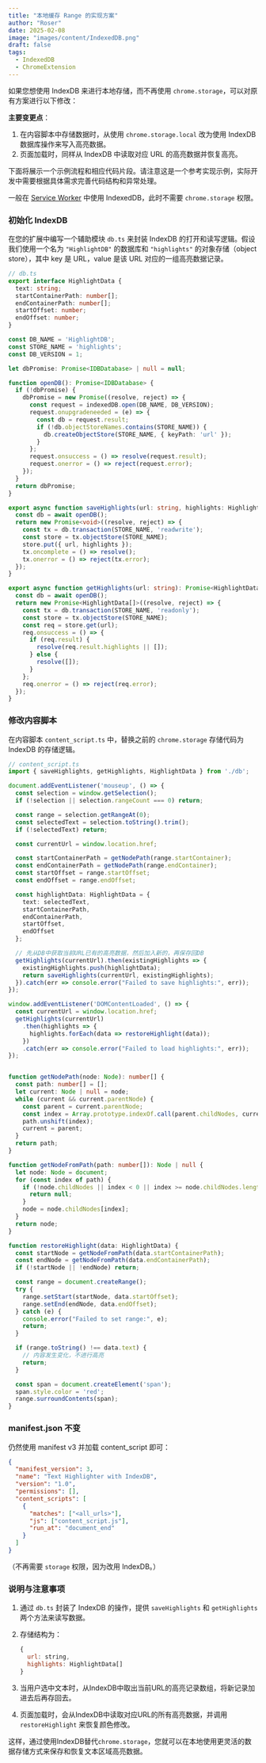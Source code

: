 ```yaml
---
title: "本地缓存 Range 的实现方案"
author: "Roser"
date: 2025-02-08
image: "images/content/IndexedDB.png"
draft: false
tags:
  - IndexedDB
  - ChromeExtension
---
```

如果您想使用 IndexDB 来进行本地存储，而不再使用 `chrome.storage`，可以对原有方案进行以下修改：

**主要变更点**：

1. 在内容脚本中存储数据时，从使用 `chrome.storage.local` 改为使用 IndexDB 数据库操作来写入高亮数据。
2. 页面加载时，同样从 IndexDB 中读取对应 URL 的高亮数据并恢复高亮。

下面将展示一个示例流程和相应代码片段。请注意这是一个参考实现示例，实际开发中需要根据具体需求完善代码结构和异常处理。

一般在 [Service Worker](../../Chrome-Extension/Service-Worker-基础) 中使用 IndexedDB，此时不需要 `chrome.storage` 权限。

### 初始化 IndexDB

在您的扩展中编写一个辅助模块 `db.ts` 来封装 IndexDB 的打开和读写逻辑。假设我们使用一个名为 `"HighlightDB"` 的数据库和 `"highlights"` 的对象存储（object store），其中 key 是 URL，value 是该 URL 对应的一组高亮数据记录。

```typescript
// db.ts
export interface HighlightData {
  text: string;
  startContainerPath: number[];
  endContainerPath: number[];
  startOffset: number;
  endOffset: number;
}

const DB_NAME = 'HighlightDB';
const STORE_NAME = 'highlights';
const DB_VERSION = 1;

let dbPromise: Promise<IDBDatabase> | null = null;

function openDB(): Promise<IDBDatabase> {
  if (!dbPromise) {
    dbPromise = new Promise((resolve, reject) => {
      const request = indexedDB.open(DB_NAME, DB_VERSION);
      request.onupgradeneeded = (e) => {
        const db = request.result;
        if (!db.objectStoreNames.contains(STORE_NAME)) {
          db.createObjectStore(STORE_NAME, { keyPath: 'url' });
        }
      };
      request.onsuccess = () => resolve(request.result);
      request.onerror = () => reject(request.error);
    });
  }
  return dbPromise;
}

export async function saveHighlights(url: string, highlights: HighlightData[]): Promise<void> {
  const db = await openDB();
  return new Promise<void>((resolve, reject) => {
    const tx = db.transaction(STORE_NAME, 'readwrite');
    const store = tx.objectStore(STORE_NAME);
    store.put({ url, highlights });
    tx.oncomplete = () => resolve();
    tx.onerror = () => reject(tx.error);
  });
}

export async function getHighlights(url: string): Promise<HighlightData[]> {
  const db = await openDB();
  return new Promise<HighlightData[]>((resolve, reject) => {
    const tx = db.transaction(STORE_NAME, 'readonly');
    const store = tx.objectStore(STORE_NAME);
    const req = store.get(url);
    req.onsuccess = () => {
      if (req.result) {
        resolve(req.result.highlights || []);
      } else {
        resolve([]);
      }
    };
    req.onerror = () => reject(req.error);
  });
}
```

### 修改内容脚本

在内容脚本 `content_script.ts` 中，替换之前的 `chrome.storage` 存储代码为 IndexDB 的存储逻辑。

```typescript
// content_script.ts
import { saveHighlights, getHighlights, HighlightData } from './db';

document.addEventListener('mouseup', () => {
  const selection = window.getSelection();
  if (!selection || selection.rangeCount === 0) return;

  const range = selection.getRangeAt(0);
  const selectedText = selection.toString().trim();
  if (!selectedText) return;

  const currentUrl = window.location.href;

  const startContainerPath = getNodePath(range.startContainer);
  const endContainerPath = getNodePath(range.endContainer);
  const startOffset = range.startOffset;
  const endOffset = range.endOffset;

  const highlightData: HighlightData = {
    text: selectedText,
    startContainerPath,
    endContainerPath,
    startOffset,
    endOffset
  };

  // 先从DB中获取当前URL已有的高亮数据，然后加入新的，再保存回DB
  getHighlights(currentUrl).then(existingHighlights => {
    existingHighlights.push(highlightData);
    return saveHighlights(currentUrl, existingHighlights);
  }).catch(err => console.error("Failed to save highlights:", err));
});

window.addEventListener('DOMContentLoaded', () => {
  const currentUrl = window.location.href;
  getHighlights(currentUrl)
    .then(highlights => {
      highlights.forEach(data => restoreHighlight(data));
    })
    .catch(err => console.error("Failed to load highlights:", err));
});


function getNodePath(node: Node): number[] {
  const path: number[] = [];
  let current: Node | null = node;
  while (current && current.parentNode) {
    const parent = current.parentNode;
    const index = Array.prototype.indexOf.call(parent.childNodes, current);
    path.unshift(index);
    current = parent;
  }
  return path;
}

function getNodeFromPath(path: number[]): Node | null {
  let node: Node = document;
  for (const index of path) {
    if (!node.childNodes || index < 0 || index >= node.childNodes.length) {
      return null;
    }
    node = node.childNodes[index];
  }
  return node;
}

function restoreHighlight(data: HighlightData) {
  const startNode = getNodeFromPath(data.startContainerPath);
  const endNode = getNodeFromPath(data.endContainerPath);
  if (!startNode || !endNode) return;

  const range = document.createRange();
  try {
    range.setStart(startNode, data.startOffset);
    range.setEnd(endNode, data.endOffset);
  } catch (e) {
    console.error("Failed to set range:", e);
    return;
  }

  if (range.toString() !== data.text) {
    // 内容发生变化，不进行高亮
    return;
  }

  const span = document.createElement('span');
  span.style.color = 'red';
  range.surroundContents(span);
}
```

### manifest.json 不变

仍然使用 manifest v3 并加载 content_script 即可：

```json
{
  "manifest_version": 3,
  "name": "Text Highlighter with IndexDB",
  "version": "1.0",
  "permissions": [],
  "content_scripts": [
    {
      "matches": ["<all_urls>"],
      "js": ["content_script.js"],
      "run_at": "document_end"
    }
  ]
}
```

（不再需要 `storage` 权限，因为改用 IndexDB。）

### 说明与注意事项

1. 通过 `db.ts` 封装了 IndexDB 的操作，提供 `saveHighlights` 和 `getHighlights` 两个方法来读写数据。
2. 存储结构为：
    
    ```js
    {
      url: string,
      highlights: HighlightData[]
    }
    ```
    
3. 当用户选中文本时，从IndexDB中取出当前URL的高亮记录数组，将新记录加进去后再存回去。
4. 页面加载时，会从IndexDB中读取对应URL的所有高亮数据，并调用 `restoreHighlight` 来恢复颜色修改。

这样，通过使用IndexDB替代`chrome.storage`，您就可以在本地使用更灵活的数据存储方式来保存和恢复文本区域高亮数据。